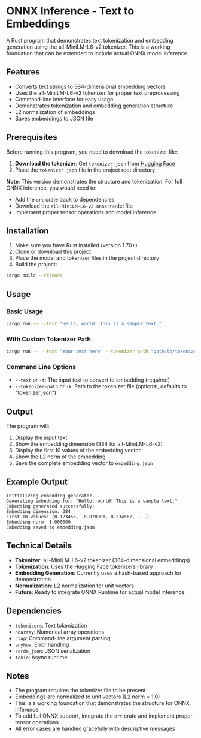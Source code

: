 # ONNX Inference - Text to Embeddings

A Rust program that demonstrates text tokenization and embedding generation using the all-MiniLM-L6-v2 tokenizer. This is a working foundation that can be extended to include actual ONNX model inference.

## Features

- Converts text strings to 384-dimensional embedding vectors
- Uses the all-MiniLM-L6-v2 tokenizer for proper text preprocessing
- Command-line interface for easy usage
- Demonstrates tokenization and embedding generation structure
- L2 normalization of embeddings
- Saves embeddings to JSON file

## Prerequisites

Before running this program, you need to download the tokenizer file:

1. **Download the tokenizer**: Get `tokenizer.json` from [Hugging Face](https://huggingface.co/sentence-transformers/all-MiniLM-L6-v2)
2. Place the `tokenizer.json` file in the project root directory

**Note**: This version demonstrates the structure and tokenization. For full ONNX inference, you would need to:
- Add the `ort` crate back to dependencies
- Download the `all-MiniLM-L6-v2.onnx` model file
- Implement proper tensor operations and model inference

## Installation

1. Make sure you have Rust installed (version 1.70+)
2. Clone or download this project
3. Place the model and tokenizer files in the project directory
4. Build the project:

```bash
cargo build --release
```

## Usage

### Basic Usage

```bash
cargo run -- --text "Hello, world! This is a sample text."
```

### With Custom Tokenizer Path

```bash
cargo run -- --text "Your text here" --tokenizer-path "path/to/tokenizer.json"
```

### Command Line Options

- `--text` or `-t`: The input text to convert to embedding (required)
- `--tokenizer-path` or `-k`: Path to the tokenizer file (optional, defaults to "tokenizer.json")

## Output

The program will:
1. Display the input text
2. Show the embedding dimension (384 for all-MiniLM-L6-v2)
3. Display the first 10 values of the embedding vector
4. Show the L2 norm of the embedding
5. Save the complete embedding vector to `embedding.json`

## Example Output

```
Initializing embedding generator...
Generating embedding for: "Hello, world! This is a sample text."
Embedding generated successfully!
Embedding dimension: 384
First 10 values: [0.123456, -0.078901, 0.234567, ...]
Embedding norm: 1.000000
Embedding saved to embedding.json
```

## Technical Details

- **Tokenizer**: all-MiniLM-L6-v2 tokenizer (384-dimensional embeddings)
- **Tokenization**: Uses the Hugging Face tokenizers library
- **Embedding Generation**: Currently uses a hash-based approach for demonstration
- **Normalization**: L2 normalization for unit vectors
- **Future**: Ready to integrate ONNX Runtime for actual model inference

## Dependencies

- `tokenizers`: Text tokenization
- `ndarray`: Numerical array operations
- `clap`: Command-line argument parsing
- `anyhow`: Error handling
- `serde_json`: JSON serialization
- `tokio`: Async runtime

## Notes

- The program requires the tokenizer file to be present
- Embeddings are normalized to unit vectors (L2 norm = 1.0)
- This is a working foundation that demonstrates the structure for ONNX inference
- To add full ONNX support, integrate the `ort` crate and implement proper tensor operations
- All error cases are handled gracefully with descriptive messages
